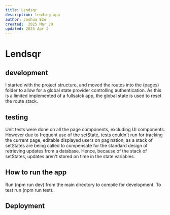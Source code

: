 ```yaml
---
title: Lendsqr
description: lending app
author: Joshua Eze
created:  2025 Mar 29
updated: 2025 Apr 2
---
```


Lendsqr
=========

## development
I started with the project structure, and moved the routes into the (pages) folder to allow for a global state provider controlling authentication. As this is a limited implemented of a fullsatck app, the global state is used to reset the route stack.

## testing
Unit tests were done on all the page components, excluding UI components. However due to frequent use of the setState, tests couldn't run for tracking the current page, editable displayed users on pagination, as a stack of setStates are being called to compensate for the standard design of retrieving updates from a database. Hence, because of the stack of setStates, updates aren't stored on time in the state variables.

## How to run the app

Run (npm run dev) from the main directory to compile for development. To test run (npm run test). 

## Deployment





